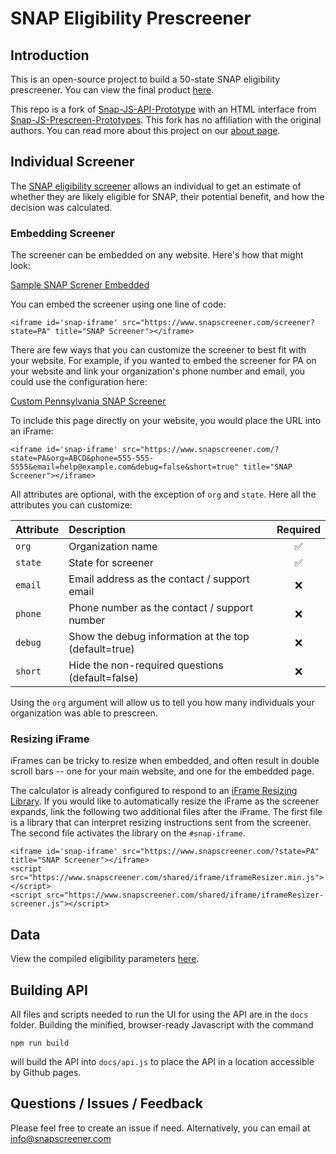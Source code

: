 # SNAP Eligibility Prescreener

## Introduction

This is an open-source project to build a 50-state SNAP eligibility prescreener. You can view the final product [here](https://www.snapscreener.com/).

This repo is a fork of [Snap-JS-API-Prototype](https://github.com/18F/snap-js-api-prototype) with an HTML interface from [Snap-JS-Prescreen-Prototypes](https://github.com/18F/snap-js-prescreener-prototypes). This fork has no affiliation with the original authors. You can read more about this project on our [about page](https://www.snapscreener.com/?p=about).

## Individual Screener

The [SNAP eligibility screener](https://www.snapscreener.com/) allows an individual to get an estimate of whether they are likely eligible for SNAP, their potential benefit, and how the decision was calculated.

### Embedding Screener

The screener can be embedded on any website. Here's how that might look:

[Sample SNAP Screner Embedded](https://www.snapscreener.com/sample-embed)

You can embed the screener using one line of code:

```
<iframe id='snap-iframe' src="https://www.snapscreener.com/screener?state=PA" title="SNAP Screener"></iframe>
```

There are few ways that you can customize the screener to best fit with your website. For example, if you wanted to embed the screener for PA on your website and link your organization's phone number and email, you could use the configuration here: 

[Custom Pennsylvania SNAP Screener](https://www.snapscreener.com/screener?state=PA&org=ABCD&phone=555-555-5555&email=help@example.com&debug=false&short=true)

To include this page directly on your website, you would place the URL into an iFrame:

```
<iframe id='snap-iframe' src="https://www.snapscreener.com/?state=PA&org=ABCD&phone=555-555-5555&email=help@example.com&debug=false&short=true" title="SNAP Screener"></iframe>
```

All attributes are optional, with the exception of ``org`` and ``state``. Here all the attributes you can customize:

| Attribute     | Description                                          | Required  |
| ------------- |:---------------------------------------------------- | :-----:|
| `org`         | Organization name                                    |   ✅   |
| `state`       | State for screener                                   |   ✅   |
| `email`       | Email address as the contact / support email         |   ❌   |
| `phone`       | Phone number as the contact / support number         |   ❌   |
| `debug`       | Show the debug information at the top (default=true) |   ❌   |
| `short`       | Hide the non-required questions (default=false)      |   ❌   |

Using the ``org`` argument will allow us to tell you how many individuals your organization was able to prescreen.

### Resizing iFrame

iFrames can be tricky to resize when embedded, and often result in double scroll bars -- one for your main website, and one for the embedded page.

The calculator is already configured to respond to an [iFrame Resizing Library](https://github.com/davidjbradshaw/iframe-resizer/). If you would like to automatically resize the iFrame as the screener expands, link the following two additional files after the iFrame. The first file is a library that can interpret resizing instructions sent from the screener. The second file activates the library on the ``#snap-iframe``.

```
<iframe id='snap-iframe' src="https://www.snapscreener.com/?state=PA" title="SNAP Screener"></iframe>
<script src="https://www.snapscreener.com/shared/iframe/iframeResizer.min.js"></script>
<script src="https://www.snapscreener.com/shared/iframe/iframeResizer-screener.js"></script>
```

## Data

View the compiled eligibility parameters [here](https://www.snapscreener.com/?p=data).

## Building API

All files and scripts needed to run the UI for using the API are in the ```docs``` folder. Building the minified, browser-ready Javascript with the command

```
npm run build
```

will build the API into ```docs/api.js``` to place the API in a location accessible by Github pages.

## Questions / Issues / Feedback

Please feel free to create an issue if need. Alternatively, you can email at info@snapscreener.com
